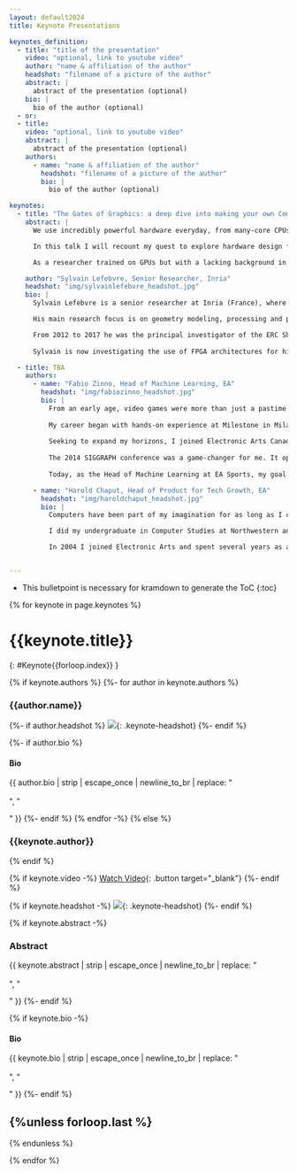 ```yaml
---
layout: default2024
title: Keynote Presentations

keynotes_definition:
  - title: "title of the presentation"
    video: "optional, link to youtube video"
    author: "name & affiliation of the author"
    headshot: "filename of a picture of the author"
    abstract: |
      abstract of the presentation (optional)
    bio: |
      bio of the author (optional)
  - or:
  - title:
    video: "optional, link to youtube video"
    abstract: |
      abstract of the presentation (optional)
    authors:
      - name: "name & affiliation of the author"
        headshot: "filename of a picture of the author"
        bio: |
          bio of the author (optional)

keynotes:
  - title: "The Gates of Graphics: a deep dive into making your own Computer Graphics hardware"
    abstract: |
      We use incredibly powerful hardware everyday, from many-core CPUs to GPUs of extreme performance. This has created unprecedented and exciting opportunities, but the increase in complexity inside our computers has become hard to grasp. This makes it difficult to understand, to explain and to experiment with the hardware that lies between our code and the pixels on our screen.

      In this talk I will recount my quest to explore hardware design for Computer Graphics, using inexpensive FPGAs and modern open-source tools. Through strange examples and uncanny architectures, we will see how little it takes, in fact, to do interesting graphics effects and design your own specialized hardware. We will discuss whether and when this can make sense nowadays.

      As a researcher trained on GPUs but with a lacking background in hardware design, I'll share what I learned, what I was able to make, the mistakes and surprises I faced, the great community I met along the way, and what this can mean for us as Computer Graphics enthusiasts and researchers.

    author: "Sylvain Lefebvre, Senior Researcher, Inria"
    headshot: "img/sylvainlefebvre_headshot.jpg"
    bio: |
      Sylvain Lefebvre is a senior researcher at Inria (France), where he leads the MFX team.

      His main research focus is on geometry modeling, processing and procedural synthesis in the context of additive manufacturing, most often targeting GPU algorithms. Sylvain received the EUROGRAPHICS Young Researcher Award in 2010.

      From 2012 to 2017 he was the principal investigator of the ERC ShapeForge (StG) and IceXL (PoC) projects. He created and is the lead developer of the IceSL software for additive manufacturing.
      
      Sylvain is now investigating the use of FPGA architectures for his research, for education and for fun. He develops the Silice language for this purpose.

  - title: TBA
    authors:
      - name: "Fabio Zinno, Head of Machine Learning, EA"
        headshot: "img/fabiozinno_headshot.jpg"
        bio: |
          From an early age, video games were more than just a pastime for me - they were a window into other worlds, and the complex systems that drove them fascinated me. This curiosity led me to pursue a Master Degree in Computer Science in Milan, hoping to one day become a professional game developer.
          
          My career began with hands-on experience at Milestone in Milan, where I honed my skills developing racing games, one of my favorite genres since the epic Revs by Geoff Crammond. 
          
          Seeking to expand my horizons, I joined Electronic Arts Canada, where I delved deeper into the mechanics of gaming, focusing on character animation and physics.
          
          The 2014 SIGGRAPH conference was a game-changer for me. It opened my eyes to the untapped potential of machine learning in game development. This wasn't just an evolution; it was a revolution waiting to happen.
          
          Today, as the Head of Machine Learning at EA Sports, my goal is to harness these advanced technologies within game development, aiming to create better workflows and push the boundaries of realism and player engagement.

      - name: "Harold Chaput, Head of Product for Tech Growth, EA"
        headshot: "img/haroldchaput_headshot.jpg"
        bio: |
          Computers have been part of my imagination for as long as I can remember. I spent many a Summer day at the local Radio Shack teaching myself to program by copying code from Byte magazine. I would haunt computer stores through high school and played every game I could get my hands on.

          I did my undergraduate in Computer Studies at Northwestern and worked at an educational software company building, among other things, a simulated retail MMO to teach economics to high school students. I got my PhD in Computer Sciences from UT Austin studying neural models of infant cognitive development and their application to mobile robot control.

          In 2004 I joined Electronic Arts and spent several years as a software engineer, then as Technical Director for FIFA Gameplay, World Cup 2010 South Africa, FIFA Ultimate Team Server Dev, and Mass Effect: Andromeda. In 2017 I joined and then led AILab, an AI research team, which merged last year with the SEED to become part of EA’s central Tech Growth Strategy team. As the Head of Product for Tech Growth, I’m merging my two passions — AI and video games — to bring about the next generation of digital entertainment.


---
```


* This bulletpoint is necessary for kramdown to generate the ToC
{:toc}


{% for keynote in page.keynotes %}

# {{keynote.title}}
{: #Keynote{{forloop.index}} }

{% if keynote.authors %}
  {%- for author in keynote.authors %}
### {{author.name}}
  {%- if author.headshot %}
![]({{author.headshot}}){: .keynote-headshot}
  {%- endif %}

  {%- if author.bio %}
#### Bio
{{ author.bio | strip | escape_once | newline_to_br | replace: "<br />
<br />
", "

" }}
  {%- endif %}
  {% endfor -%}
{% else %}
### {{keynote.author}}
{% endif %}

{% if keynote.video -%}
[Watch Video]({{keynote.video}}){: .button target="_blank"}
{%- endif %}

{% if keynote.headshot -%}
![]({{keynote.headshot}}){: .keynote-headshot}
{%- endif %}

{% if keynote.abstract -%}
### Abstract
{{ keynote.abstract | strip | escape_once | newline_to_br | replace: "<br />
<br />
", "

" }}
{%- endif %}

{% if keynote.bio -%}
#### Bio
{{ keynote.bio | strip | escape_once | newline_to_br | replace: "<br />
<br />
", "

" }}
{%- endif %}

{%unless forloop.last %}
---
{% endunless %}

{% endfor %}

